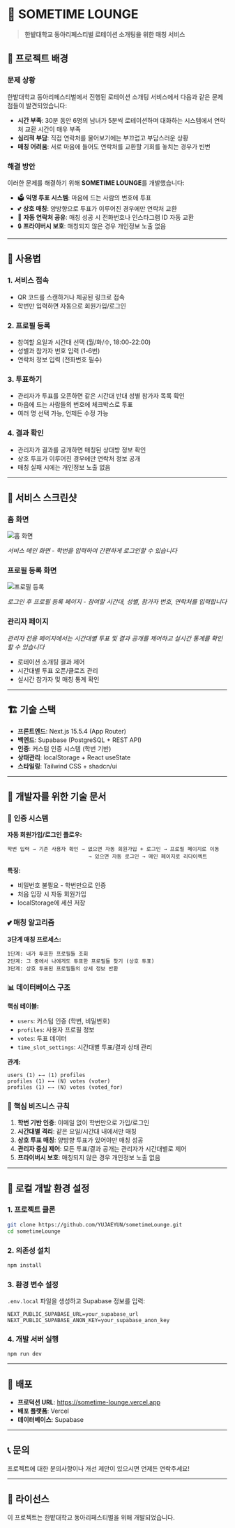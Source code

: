 # 🌙 SOMETIME LOUNGE

> **한밭대학교 동아리페스티벌 로테이션 소개팅을 위한 매칭 서비스**

## 📖 프로젝트 배경

### 문제 상황

한밭대학교 동아리페스티벌에서 진행된 로테이션 소개팅 서비스에서 다음과 같은 문제점들이 발견되었습니다:

- **시간 부족**: 30분 동안 6명의 남녀가 5분씩 로테이션하며 대화하는 시스템에서 연락처 교환 시간이 매우 부족
- **심리적 부담**: 직접 연락처를 물어보기에는 부끄럽고 부담스러운 상황
- **매칭 어려움**: 서로 마음에 들어도 연락처를 교환할 기회를 놓치는 경우가 빈번

### 해결 방안

이러한 문제를 해결하기 위해 **SOMETIME LOUNGE**를 개발했습니다:

- 🗳️ **익명 투표 시스템**: 마음에 드는 사람의 번호에 투표
- 💕 **상호 매칭**: 양방향으로 투표가 이루어진 경우에만 연락처 교환
- 📱 **자동 연락처 공유**: 매칭 성공 시 전화번호나 인스타그램 ID 자동 교환
- 🔒 **프라이버시 보호**: 매칭되지 않은 경우 개인정보 노출 없음

---

## 🚀 사용법

### 1. 서비스 접속

- QR 코드를 스캔하거나 제공된 링크로 접속
- 학번만 입력하면 자동으로 회원가입/로그인

### 2. 프로필 등록

- 참여할 요일과 시간대 선택 (월/화/수, 18:00-22:00)
- 성별과 참가자 번호 입력 (1-6번)
- 연락처 정보 입력 (전화번호 필수)

### 3. 투표하기

- 관리자가 투표를 오픈하면 같은 시간대 반대 성별 참가자 목록 확인
- 마음에 드는 사람들의 번호에 체크박스로 투표
- 여러 명 선택 가능, 언제든 수정 가능

### 4. 결과 확인

- 관리자가 결과를 공개하면 매칭된 상대방 정보 확인
- 상호 투표가 이루어진 경우에만 연락처 정보 공개
- 매칭 실패 시에는 개인정보 노출 없음

---

## 📱 서비스 스크린샷

### 홈 화면

![홈 화면](./1.png)

_서비스 메인 화면 - 학번을 입력하여 간편하게 로그인할 수 있습니다_

### 프로필 등록 화면

![프로필 등록](./2.png)

_로그인 후 프로필 등록 페이지 - 참여할 시간대, 성별, 참가자 번호, 연락처를 입력합니다_

### 관리자 페이지

_관리자 전용 페이지에서는 시간대별 투표 및 결과 공개를 제어하고 실시간 통계를 확인할 수 있습니다_

- 로테이션 소개팅 결과 제어
- 시간대별 투표 오픈/클로즈 관리
- 실시간 참가자 및 매칭 통계 확인

---

## 🏗️ **기술 스택**

- **프론트엔드**: Next.js 15.5.4 (App Router)
- **백엔드**: Supabase (PostgreSQL + REST API)
- **인증**: 커스텀 인증 시스템 (학번 기반)
- **상태관리**: localStorage + React useState
- **스타일링**: Tailwind CSS + shadcn/ui

---

## 🔧 개발자를 위한 기술 문서

### 🔐 **인증 시스템**

**자동 회원가입/로그인 플로우:**

```
학번 입력 → 기존 사용자 확인 → 없으면 자동 회원가입 + 로그인 → 프로필 페이지로 이동
                          → 있으면 자동 로그인 → 메인 페이지로 리다이렉트
```

**특징:**

- 비밀번호 불필요 - 학번만으로 인증
- 처음 입장 시 자동 회원가입
- localStorage에 세션 저장

### 💕 **매칭 알고리즘**

**3단계 매칭 프로세스:**

```
1단계: 내가 투표한 프로필들 조회
2단계: 그 중에서 나에게도 투표한 프로필들 찾기 (상호 투표)
3단계: 상호 투표된 프로필들의 상세 정보 반환
```

### 📊 **데이터베이스 구조**

**핵심 테이블:**

- `users`: 커스텀 인증 (학번, 비밀번호)
- `profiles`: 사용자 프로필 정보
- `votes`: 투표 데이터
- `time_slot_settings`: 시간대별 투표/결과 상태 관리

**관계:**

```
users (1) ←→ (1) profiles
profiles (1) ←→ (N) votes (voter)
profiles (1) ←→ (N) votes (voted_for)
```

### 🎯 **핵심 비즈니스 규칙**

1. **학번 기반 인증**: 이메일 없이 학번만으로 가입/로그인
2. **시간대별 격리**: 같은 요일/시간대 내에서만 매칭
3. **상호 투표 매칭**: 양방향 투표가 있어야만 매칭 성공
4. **관리자 중심 제어**: 모든 투표/결과 공개는 관리자가 시간대별로 제어
5. **프라이버시 보호**: 매칭되지 않은 경우 개인정보 노출 없음

---

## 🚀 로컬 개발 환경 설정

### 1. 프로젝트 클론

```bash
git clone https://github.com/YUJAEYUN/sometimeLounge.git
cd sometimeLounge
```

### 2. 의존성 설치

```bash
npm install
```

### 3. 환경 변수 설정

`.env.local` 파일을 생성하고 Supabase 정보를 입력:

```env
NEXT_PUBLIC_SUPABASE_URL=your_supabase_url
NEXT_PUBLIC_SUPABASE_ANON_KEY=your_supabase_anon_key
```

### 4. 개발 서버 실행

```bash
npm run dev
```

---

## 📱 배포

- **프로덕션 URL**: https://sometime-lounge.vercel.app
- **배포 플랫폼**: Vercel
- **데이터베이스**: Supabase

---

## 📞 문의

프로젝트에 대한 문의사항이나 개선 제안이 있으시면 언제든 연락주세요!

---

## 📄 라이선스

이 프로젝트는 한밭대학교 동아리페스티벌을 위해 개발되었습니다.

